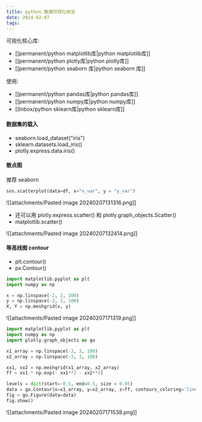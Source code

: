 ```yaml
---
title: python 数据可视化统览
date: 2024-02-07
tags:
---
```


可视化核心库:
- [[permanent/python matplotlib库|python matplotlib库]]
- [[permanent/python plotly库|python plotly库]]
- [[permanent/python seaborn 库|python seaborn 库]]

使用:
- [[permanent/python pandas库|python pandas库]]
- [[permanent/python numpy库|python numpy库]]
- [[Inbox/python sklearn库|python sklearn库]]
#### 数据集的载入
- seaborn.load_dataset("iris")
- sklearn.datasets.load_iris()
- plotly.express.data.iris()
#### 散点图
推荐 seaborn
```python
sns.scatterplot(data=df, x="x_var", y = "y_var")
```
![[attachments/Pasted image 20240207131316.png]]

- 还可以用 plotly.express.scatter() 和 plotly.graph_objects.Scatter()
- matplotlib.scatter()

![[attachments/Pasted image 20240207132414.png]]


#### 等高线图 contour

- plt.contour()
- px.Contour()

```python
import matplotlib.pyplot as plt
import numpy as np

x = np.linspace(-2, 2, 100)
y = np.linspace(-2, 2, 100)
X, Y = np.meshgrid(x, y)
```

![[attachments/Pasted image 20240207171319.png]]

```python
import matplotlib.pyplot as plt
import numpy as np
import plotly.graph_objects as go

x1_array = np.linspace(-3, 3, 100)
x2_array = np.linspace(-3, 3, 100)

xx1, xx2 = np.meshgrid(x1_array, x2_array)
ff = xx1 * np.exp(- xx1**2 - xx2**2)

levels = dict(start=-0.5, end=0.5, size = 0.05)
data = go.Contour(x=x1_array, y=x2_array, z=ff, contours_coloring='lines', line_width=2, colorscale = 'RdYlBu_r', contours=levels)
fig = go.Figure(data=data)
fig.show()
```
![[attachments/Pasted image 20240207171538.png]]